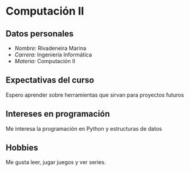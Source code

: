 # Computación II

## Datos personales
- *Nombre:* Rivadeneira Marina
- *Carrera:* Ingeniería Informática
- *Materia:* Computación II

## Expectativas del curso
Espero aprender sobre herramientas que sirvan para proyectos futuros

## Intereses en programación
Me interesa la programación en Python y estructuras de datos 

## Hobbies
Me gusta leer, jugar juegos y ver series.

